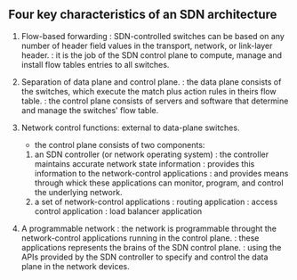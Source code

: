 ## Four key characteristics of an SDN architecture 
1. Flow-based forwarding
   : SDN-controlled switches can be based on any number of header field values in the transport, network, or link-layer header.
   : it is the job of the SDN control plane to compute, manage and install flow tables entries to all switches.
   
2. Separation of data plane and control plane.
   : the data plane consists of the switches, which execute the match plus action rules in theirs flow table.
   : the control plane consists of servers and software that determine and manage the switches' flow table.
   
3. Network control functions: external to data-plane switches.
   - the control plane consists of two components:
   1. an SDN controller (or network operating system)
      : the controller maintains accurate network state information
      : provides this information to the network-control applications
      : and provides means through whick these applications can monitor, program, and control the underlying network.
   2. a set of network-control applications
      : routing application
      : access control application
      : load balancer application

4. A programmable network
   : the network is programmable throught the network-control applications running in the control plane.
   : these applications represents the brains of the SDN control plane.
   : using the APIs provided by the SDN controller to specify and control the data plane in the network devices.
